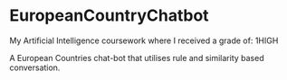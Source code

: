 # EuropeanCountryChatbot
My Artificial Intelligence coursework where I received a grade of: 1HIGH

A European Countries chat-bot that utilises rule and similarity based conversation.


